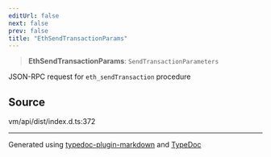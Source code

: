 ```yaml
---
editUrl: false
next: false
prev: false
title: "EthSendTransactionParams"
---
```


> **EthSendTransactionParams**: `SendTransactionParameters`

JSON-RPC request for `eth_sendTransaction` procedure

## Source

vm/api/dist/index.d.ts:372

***
Generated using [typedoc-plugin-markdown](https://www.npmjs.com/package/typedoc-plugin-markdown) and [TypeDoc](https://typedoc.org/)
